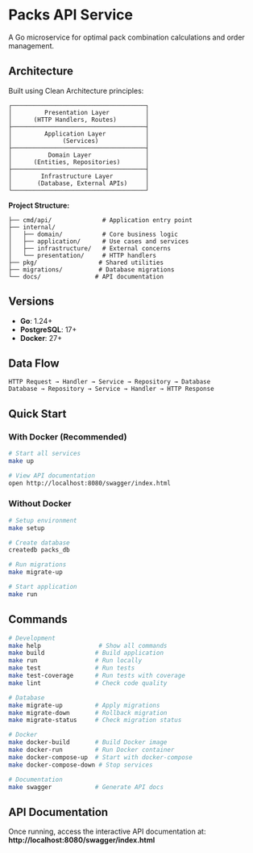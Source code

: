 # Packs API Service

A Go microservice for optimal pack combination calculations and order management.

## Architecture

Built using Clean Architecture principles:

```
┌─────────────────────────────────────┐
│         Presentation Layer          │
│      (HTTP Handlers, Routes)        │
├─────────────────────────────────────┤
│         Application Layer           │
│              (Services)             │
├─────────────────────────────────────┤
│          Domain Layer               │
│      (Entities, Repositories)       │
├─────────────────────────────────────┤
│        Infrastructure Layer         │
│       (Database, External APIs)     │
└─────────────────────────────────────┘
```

**Project Structure:**
```
├── cmd/api/              # Application entry point
├── internal/
│   ├── domain/           # Core business logic
│   ├── application/      # Use cases and services
│   ├── infrastructure/   # External concerns
│   └── presentation/     # HTTP handlers
├── pkg/                 # Shared utilities
├── migrations/          # Database migrations
└── docs/               # API documentation
```

## Versions

- **Go**: 1.24+
- **PostgreSQL**: 17+
- **Docker**: 27+

## Data Flow

```
HTTP Request → Handler → Service → Repository → Database
Database → Repository → Service → Handler → HTTP Response
```

## Quick Start

### With Docker (Recommended)
```bash
# Start all services
make up

# View API documentation
open http://localhost:8080/swagger/index.html
```

### Without Docker
```bash
# Setup environment
make setup

# Create database
createdb packs_db

# Run migrations
make migrate-up

# Start application
make run
```

## Commands

```bash
# Development
make help                # Show all commands
make build              # Build application
make run                # Run locally
make test               # Run tests
make test-coverage      # Run tests with coverage
make lint               # Check code quality

# Database
make migrate-up         # Apply migrations
make migrate-down       # Rollback migration
make migrate-status     # Check migration status

# Docker
make docker-build       # Build Docker image
make docker-run         # Run Docker container
make docker-compose-up  # Start with docker-compose
make docker-compose-down # Stop services

# Documentation
make swagger            # Generate API docs
```

## API Documentation

Once running, access the interactive API documentation at:
**http://localhost:8080/swagger/index.html**

